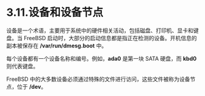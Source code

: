 # 3.11.设备和设备节点

设备是一个术语，主要用于系统中的硬件相关活动，包括磁盘、打印机、显卡和键盘。当 FreeBSD 启动时，大部分的启动信息都是指正在检测的设备。开机信息的副本被保存在 **/var/run/dmesg.boot** 中。

每个设备都有一个设备名称和编号。例如，**ada0** 是第一块 SATA 硬盘，而 **kbd0** 则代表键盘。

FreeBSD 中的大多数设备必须通过特殊的文件进行访问，这些文件被称为设备节点，位于 **/dev**。
